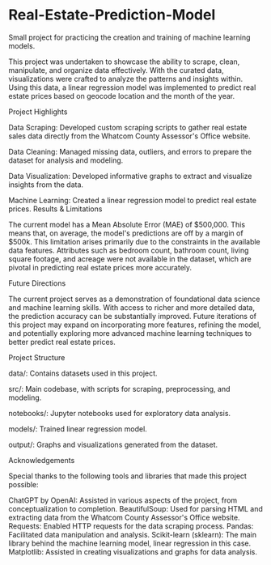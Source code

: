# Real-Estate-Prediction-Model
Small project for practicing the creation and training of machine learning models.


This project was undertaken to showcase the ability to scrape, clean, manipulate, and organize data effectively. With the curated data, visualizations were crafted to analyze the patterns and insights within. Using this data, a linear regression model was implemented to predict real estate prices based on geocode location and the month of the year.

Project Highlights

Data Scraping: Developed custom scraping scripts to gather real estate sales data directly from the Whatcom County Assessor's Office website.

Data Cleaning: Managed missing data, outliers, and errors to prepare the dataset for analysis and modeling.

Data Visualization: Developed informative graphs to extract and visualize insights from the data.

Machine Learning: Created a linear regression model to predict real estate prices.
Results & Limitations

The current model has a Mean Absolute Error (MAE) of $500,000. This means that, on average, the model's predictions are off by a margin of $500k. This limitation arises primarily due to the constraints in the available data features. Attributes such as bedroom count, bathroom count, living square footage, and acreage were not available in the dataset, which are pivotal in predicting real estate prices more accurately.

Future Directions

The current project serves as a demonstration of foundational data science and machine learning skills. With access to richer and more detailed data, the prediction accuracy can be substantially improved. Future iterations of this project may expand on incorporating more features, refining the model, and potentially exploring more advanced machine learning techniques to better predict real estate prices.

Project Structure

data/: Contains datasets used in this project.

src/: Main codebase, with scripts for scraping, preprocessing, and modeling.

notebooks/: Jupyter notebooks used for exploratory data analysis.

models/: Trained linear regression model.

output/: Graphs and visualizations generated from the dataset.

Acknowledgements

Special thanks to the following tools and libraries that made this project possible:

ChatGPT by OpenAI: Assisted in various aspects of the project, from conceptualization to completion.
BeautifulSoup: Used for parsing HTML and extracting data from the Whatcom County Assessor's Office website.
Requests: Enabled HTTP requests for the data scraping process.
Pandas: Facilitated data manipulation and analysis.
Scikit-learn (sklearn): The main library behind the machine learning model, linear regression in this case.
Matplotlib: Assisted in creating visualizations and graphs for data analysis.
